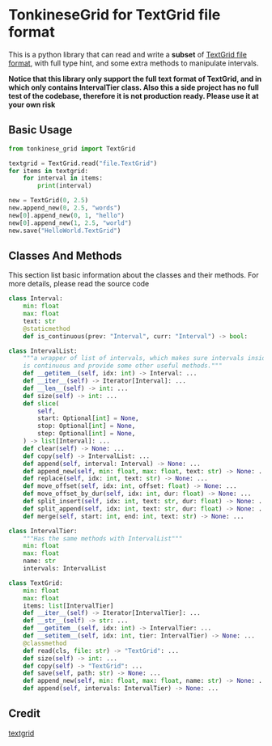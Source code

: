 # TonkineseGrid for TextGrid file format

This is a python library that can read and write a **subset** of [TextGrid file format](https://www.fon.hum.uva.nl/praat/manual/TextGrid_file_formats.html), with full type hint, and some extra methods to manipulate intervals. 

**Notice that this library only support the full text format of TextGrid, and in which only contains IntervalTier class. Also this a side project has no full test of the codebase, therefore it is not production ready. Please use it at your own risk**

## Basic Usage

```python
from tonkinese_grid import TextGrid

textgrid = TextGrid.read("file.TextGrid")
for items in textgrid:
    for interval in items:
        print(interval)

new = TextGrid(0, 2.5)
new.append_new(0, 2.5, "words")
new[0].append_new(0, 1, "hello")
new[0].append_new(1, 2.5, "world")
new.save("HelloWorld.TextGrid")
```

## Classes And Methods

This section list basic information about the classes and their methods. For more details, please read the source code

```python
class Interval:
    min: float
    max: float
    text: str
    @staticmethod
    def is_continuous(prev: "Interval", curr: "Interval") -> bool:

class IntervalList:
    """a wrapper of list of intervals, which makes sure intervals inside of it
    is continuous and provide some other useful methods."""
    def __getitem__(self, idx: int) -> Interval: ...
    def __iter__(self) -> Iterator[Interval]: ...
    def __len__(self) -> int: ...
    def size(self) -> int: ...
    def slice(
        self,
        start: Optional[int] = None,
        stop: Optional[int] = None,
        step: Optional[int] = None,
    ) -> list[Interval]: ...
    def clear(self) -> None: ...
    def copy(self) -> IntervalList: ...
    def append(self, interval: Interval) -> None: ...
    def append_new(self, min: float, max: float, text: str) -> None: ...
    def replace(self, idx: int, text: str) -> None: ...
    def move_offset(self, idx: int, offset: float) -> None: ...
    def move_offset_by_dur(self, idx: int, dur: float) -> None: ...
    def split_insert(self, idx: int, text: str, dur: float) -> None: ...
    def split_append(self, idx: int, text: str, dur: float) -> None: ...
    def merge(self, start: int, end: int, text: str) -> None: ...

class IntervalTier:
    """Has the same methods with IntervalList"""
    min: float
    max: float
    name: str
    intervals: IntervalList

class TextGrid:
    min: float
    max: float
    items: list[IntervalTier]
    def __iter__(self) -> Iterator[IntervalTier]: ...
    def __str__(self) -> str: ...
    def __getitem__(self, idx: int) -> IntervalTier: ...
    def __setitem__(self, idx: int, tier: IntervalTier) -> None: ...
    @classmethod
    def read(cls, file: str) -> "TextGrid": ...
    def size(self) -> int: ...
    def copy(self) -> "TextGrid": ...
    def save(self, path: str) -> None: ...
    def append_new(self, min: float, max: float, name: str) -> None: ...
    def append(self, intervals: IntervalTier) -> None: ...
```

## Credit

[textgrid](https://github.com/kylebgorman/textgrid)
